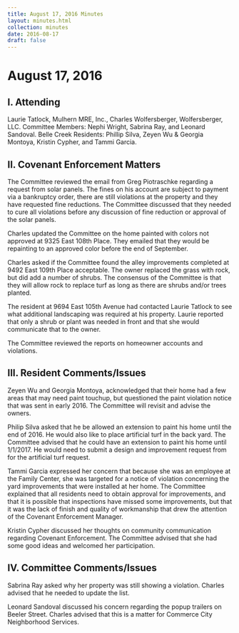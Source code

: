 ```yaml
---
title: August 17, 2016 Minutes
layout: minutes.html
collection: minutes
date: 2016-08-17
draft: false
---
```

# August 17, 2016

## I. Attending
Laurie Tatlock, Mulhern MRE, Inc., Charles Wolfersberger, Wolfersberger, LLC.  Committee Members: Nephi Wright, Sabrina Ray, and Leonard Sandoval.  Belle Creek Residents:  Phillip Silva, Zeyen Wu & Georgia Montoya, Kristin Cypher, and Tammi Garcia.

## II. Covenant Enforcement Matters
The Committee reviewed the email from Greg Piotraschke regarding a request from solar panels.  The fines on his account are subject to payment via a bankruptcy order, there are still violations at the property and they have requested fine reductions.  The Committee discussed that they needed to cure all violations before any discussion of fine reduction or approval of the solar panels.  

Charles updated the Committee on the home painted with colors not approved at 9325 East 108th Place.  They emailed that they would be repainting to an approved color before the end of September.

Charles asked if the Committee found the alley improvements completed at 9492 East 109th Place acceptable.  The owner replaced the grass with rock, but did add a number of shrubs.  The consensus of the Committee is that they will allow rock to replace turf as long as there are shrubs and/or trees planted.  

The resident at 9694 East 105th Avenue had contacted Laurie Tatlock to see what additional landscaping was required at his property.  Laurie reported that only a shrub or plant was needed in front and that she would communicate that to the owner.

The Committee reviewed the reports on homeowner accounts and violations.   

## III. Resident Comments/Issues
Zeyen Wu and Georgia Montoya, acknowledged that their home had a few areas that may need paint touchup, but questioned the paint violation notice that was sent in early 2016.  The Committee will revisit and advise the owners.

Philip Silva asked that he be allowed an extension to paint his home until the end of 2016.  He would also like to place artificial turf in the back yard.  The Committee advised that he could have an extension to paint his home until 1/1/2017.  He would need to submit a design and improvement request from for the artificial turf request.

Tammi Garcia expressed her concern that because she was an employee at the Family Center, she was targeted for a notice of violation concerning the yard improvements that were installed at her home.  The Committee explained that all residents need to obtain approval for improvements, and that it is possible that inspections have missed some improvements, but that it was the lack of finish and quality of workmanship that drew the attention of the Covenant Enforcement Manager.

Kristin Cypher discussed her thoughts on community communication regarding Covenant Enforcement.  The Committee advised that she had some good ideas and welcomed her participation.

## IV. Committee Comments/Issues
Sabrina Ray asked why her property was still showing a violation.  Charles advised that he needed to update the list.

Leonard Sandoval discussed his concern regarding the popup trailers on Beeler Street.  Charles advised that this is a matter for Commerce City Neighborhood Services.
